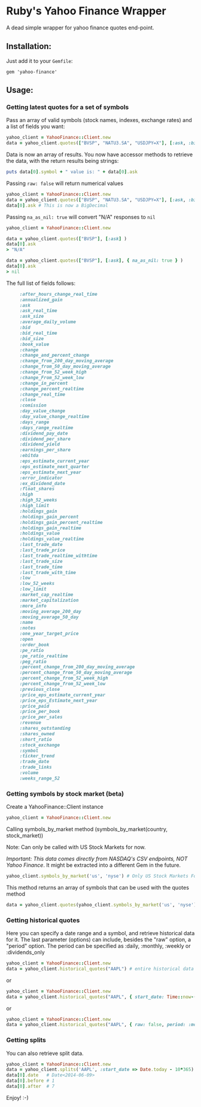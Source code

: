 # Ruby's Yahoo Finance Wrapper
A dead simple wrapper for yahoo finance quotes end-point.

## Installation:

Just add it to your `Gemfile`: 

`gem 'yahoo-finance'`


## Usage:

### Getting latest quotes for a set of symbols

Pass an array of valid symbols (stock names, indexes, exchange rates) and a list of fields you want:

```ruby
yahoo_client = YahooFinance::Client.new
data = yahoo_client.quotes(["BVSP", "NATU3.SA", "USDJPY=X"], [:ask, :bid, :last_trade_date])
```

Data is now an array of results. You now have accessor methods to retrieve the data, with the return results being strings:

```ruby
puts data[0].symbol + " value is: " + data[0].ask 
```

Passing `raw: false` will return numerical values

```ruby
yahoo_client = YahooFinance::Client.new
data = yahoo_client.quotes(["BVSP", "NATU3.SA", "USDJPY=X"], [:ask, :bid, :last_trade_date], { raw: false } )
data[0].ask # This is now a BigDecimal
```

Passing `na_as_nil: true` will convert "N/A" responses to `nil`

```ruby
yahoo_client = YahooFinance::Client.new

data = yahoo_client.quotes(["BVSP"], [:ask] )
data[0].ask
> "N/A"

data = yahoo_client.quotes(["BVSP"], [:ask], { na_as_nil: true } )
data[0].ask
> nil
```

The full list of fields follows:

```ruby
     :after_hours_change_real_time
     :annualized_gain 
     :ask
     :ask_real_time
     :ask_size
     :average_daily_volume
     :bid
     :bid_real_time
     :bid_size
     :book_value
     :change
     :change_and_percent_change
     :change_from_200_day_moving_average 
     :change_from_50_day_moving_average 
     :change_from_52_week_high 
     :change_From_52_week_low 
     :change_in_percent 
     :change_percent_realtime 
     :change_real_time
     :close 
     :comission
     :day_value_change 
     :day_value_change_realtime 
     :days_range
     :days_range_realtime 
     :dividend_pay_date 
     :dividend_per_share
     :dividend_yield
     :earnings_per_share
     :ebitda 
     :eps_estimate_current_year 
     :eps_estimate_next_quarter 
     :eps_estimate_next_year 
     :error_indicator 
     :ex_dividend_date
     :float_shares 
     :high 
     :high_52_weeks 
     :high_limit 
     :holdings_gain 
     :holdings_gain_percent 
     :holdings_gain_percent_realtime 
     :holdings_gain_realtime 
     :holdings_value 
     :holdings_value_realtime 
     :last_trade_date
     :last_trade_price
     :last_trade_realtime_withtime 
     :last_trade_size 
     :last_trade_time 
     :last_trade_with_time 
     :low 
     :low_52_weeks 
     :low_limit 
     :market_cap_realtime 
     :market_capitalization 
     :more_info 
     :moving_average_200_day 
     :moving_average_50_day 
     :name 
     :notes 
     :one_year_target_price 
     :open 
     :order_book 
     :pe_ratio 
     :pe_ratio_realtime 
     :peg_ratio 
     :percent_change_from_200_day_moving_average 
     :percent_change_from_50_day_moving_average 
     :percent_change_from_52_week_high 
     :percent_change_from_52_week_low 
     :previous_close 
     :price_eps_estimate_current_year 
     :price_eps_Estimate_next_year 
     :price_paid 
     :price_per_book 
     :price_per_sales 
     :revenue
     :shares_outstanding
     :shares_owned 
     :short_ratio 
     :stock_exchange 
     :symbol 
     :ticker_trend 
     :trade_date
     :trade_links 
     :volume
     :weeks_range_52 
```

### Getting symbols by stock market (beta)

Create a YahooFinance::Client instance

```ruby
yahoo_client = YahooFinance::Client.new
```

Calling symbols_by_market method (symbols_by_market(country, stock_market))

Note: Can only be called with US Stock Markets for now. 

*Important: This data comes directly from NASDAQ's CSV endpoints, NOT Yahoo Finance*. It might be extracted into a different Gem in the future.

```ruby
yahoo_client.symbols_by_market('us', 'nyse') # Only US Stock Markets For Now
```

This method returns an array of symbols that can be used with the quotes method

```ruby
data = yahoo_client.quotes(yahoo_client.symbols_by_market('us', 'nyse'), [:ask, :bid, :last_trade_date])
```

### Getting historical quotes

Here you can specify a date range and a symbol, and retrieve historical data for it. 
The last parameter (options) can include, besides the "raw" option, a "period" option.
The period can be specified as :daily, :monthly, :weekly or :dividends_only

```ruby
yahoo_client = YahooFinance::Client.new
data = yahoo_client.historical_quotes("AAPL") # entire historical data
```

or

```ruby
yahoo_client = YahooFinance::Client.new
data = yahoo_client.historical_quotes("AAPL", { start_date: Time::now-(24*60*60*10), end_date: Time::now }) # 10 days worth of data
```

or

``` ruby
yahoo_client = YahooFinance::Client.new
data = yahoo_client.historical_quotes("AAPL", { raw: false, period: :monthly })
```

### Getting splits

You can also retrieve split data.

```ruby
yahoo_client = YahooFinance::Client.new
data = yahoo_client.splits('AAPL', :start_date => Date.today - 10*365)
data[0].date   # Date<2014-06-09>
data[0].before # 1
data[0].after  # 7
```


Enjoy! :-)